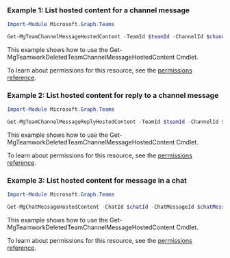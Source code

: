 ### Example 1: List hosted content for a channel message

```powershellImport-Module Microsoft.Graph.Teams

Get-MgTeamChannelMessageHostedContent -TeamId $teamId -ChannelId $channelId -ChatMessageId $chatMessageId
```
This example shows how to use the Get-MgTeamworkDeletedTeamChannelMessageHostedContent Cmdlet.
To learn about permissions for this resource, see the [permissions reference](/graph/permissions-reference).

### Example 2: List hosted content for reply to a channel message

```powershellImport-Module Microsoft.Graph.Teams

Get-MgTeamChannelMessageReplyHostedContent -TeamId $teamId -ChannelId $channelId -ChatMessageId $chatMessageId -ChatMessageId1 $chatMessageId1
```
This example shows how to use the Get-MgTeamworkDeletedTeamChannelMessageHostedContent Cmdlet.
To learn about permissions for this resource, see the [permissions reference](/graph/permissions-reference).

### Example 3: List hosted content for message in a chat

```powershellImport-Module Microsoft.Graph.Teams

Get-MgChatMessageHostedContent -ChatId $chatId -ChatMessageId $chatMessageId
```
This example shows how to use the Get-MgTeamworkDeletedTeamChannelMessageHostedContent Cmdlet.
To learn about permissions for this resource, see the [permissions reference](/graph/permissions-reference).

